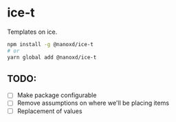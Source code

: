 # ice-t

Templates on ice.

```sh
npm install -g @nanoxd/ice-t
# or
yarn global add @nanoxd/ice-t
```

## TODO:

- [ ] Make package configurable
- [ ] Remove assumptions on where we'll be placing items
- [ ] Replacement of values
